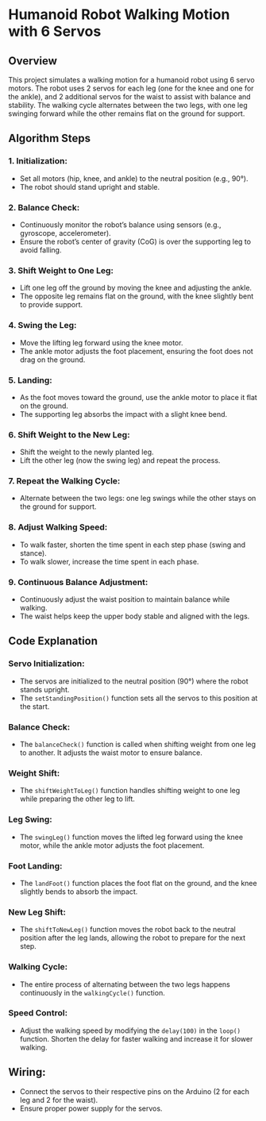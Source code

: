 # Humanoid Robot Walking Motion with 6 Servos

## Overview
This project simulates a walking motion for a humanoid robot using 6 servo motors. The robot uses 2 servos for each leg (one for the knee and one for the ankle), and 2 additional servos for the waist to assist with balance and stability. The walking cycle alternates between the two legs, with one leg swinging forward while the other remains flat on the ground for support.

## Algorithm Steps

### 1. **Initialization:**
- Set all motors (hip, knee, and ankle) to the neutral position (e.g., 90°).
- The robot should stand upright and stable.

### 2. **Balance Check:**
- Continuously monitor the robot’s balance using sensors (e.g., gyroscope, accelerometer).
- Ensure the robot’s center of gravity (CoG) is over the supporting leg to avoid falling.

### 3. **Shift Weight to One Leg:**
- Lift one leg off the ground by moving the knee and adjusting the ankle.
- The opposite leg remains flat on the ground, with the knee slightly bent to provide support.

### 4. **Swing the Leg:**
- Move the lifting leg forward using the knee motor.
- The ankle motor adjusts the foot placement, ensuring the foot does not drag on the ground.

### 5. **Landing:**
- As the foot moves toward the ground, use the ankle motor to place it flat on the ground.
- The supporting leg absorbs the impact with a slight knee bend.

### 6. **Shift Weight to the New Leg:**
- Shift the weight to the newly planted leg.
- Lift the other leg (now the swing leg) and repeat the process.

### 7. **Repeat the Walking Cycle:**
- Alternate between the two legs: one leg swings while the other stays on the ground for support.

### 8. **Adjust Walking Speed:**
- To walk faster, shorten the time spent in each step phase (swing and stance).
- To walk slower, increase the time spent in each phase.

### 9. **Continuous Balance Adjustment:**
- Continuously adjust the waist position to maintain balance while walking.
- The waist helps keep the upper body stable and aligned with the legs.

## Code Explanation

### **Servo Initialization:**
- The servos are initialized to the neutral position (90°) where the robot stands upright.
- The `setStandingPosition()` function sets all the servos to this position at the start.

### **Balance Check:**
- The `balanceCheck()` function is called when shifting weight from one leg to another. It adjusts the waist motor to ensure balance.

### **Weight Shift:**
- The `shiftWeightToLeg()` function handles shifting weight to one leg while preparing the other leg to lift.

### **Leg Swing:**
- The `swingLeg()` function moves the lifted leg forward using the knee motor, while the ankle motor adjusts the foot placement.

### **Foot Landing:**
- The `landFoot()` function places the foot flat on the ground, and the knee slightly bends to absorb the impact.

### **New Leg Shift:**
- The `shiftToNewLeg()` function moves the robot back to the neutral position after the leg lands, allowing the robot to prepare for the next step.

### **Walking Cycle:**
- The entire process of alternating between the two legs happens continuously in the `walkingCycle()` function.

### **Speed Control:**
- Adjust the walking speed by modifying the `delay(100)` in the `loop()` function. Shorten the delay for faster walking and increase it for slower walking.


## **Wiring:**
   - Connect the servos to their respective pins on the Arduino (2 for each leg and 2 for the waist).
   - Ensure proper power supply for the servos.
